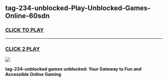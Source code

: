 
## tag-234-unblocked-Play-Unblocked-Games-Online-60sdn
<h3>
<a href="https://premium76.site?title=tag-234-unblocked&ref=25A">CLICK TO PLAY</a></h3>
<hr>

<h3>
<a href="https://premium76.site?title=tag-234-unblocked&ref=25A">CLICK 2 PLAY</a>
  
</h3>

<a href="https://premium76.site?title=tag-234-unblocked&ref=25A"><img src="https://clearcache.store/games.png"></a>


**tag-234-unblocked games unblocked: Your Gateway to Fun and Accessible Online Gaming**
